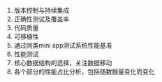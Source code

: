 1. 版本控制与持续集成
2. 正确性测试及覆盖率
3. 代码质量
4. 可移植性
5. 通过同类mini app测试系统性能基准
6. 性能测试
7. 核心数据结构的选择，关注数据移动
8. 各个部分的性能占比分析，包括随数据量变化而变化

